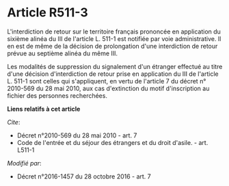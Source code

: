 # Article R511-3

L'interdiction de retour sur le territoire français prononcée en application du sixième alinéa du III de l'article L. 511-1
est notifiée par voie administrative. Il en est de même de la décision de prolongation d'une interdiction de retour prévue au
septième alinéa du même III. 

Les modalités de suppression du signalement d'un étranger effectué au titre d'une décision d'interdiction de retour prise en
application du III de l'article L. 511-1 sont celles qui s'appliquent, en vertu de l'article 7 du décret n° 2010-569 du 28
mai 2010, aux cas d'extinction du motif d'inscription au fichier des personnes recherchées.

**Liens relatifs à cet article**

_Cite_:

  - Décret n°2010-569 du 28 mai 2010 - art. 7
  - Code de l'entrée et du séjour des étrangers et du droit d'asile. - art. L511-1

_Modifié par_:

  - Décret n°2016-1457 du 28 octobre 2016 - art. 7

